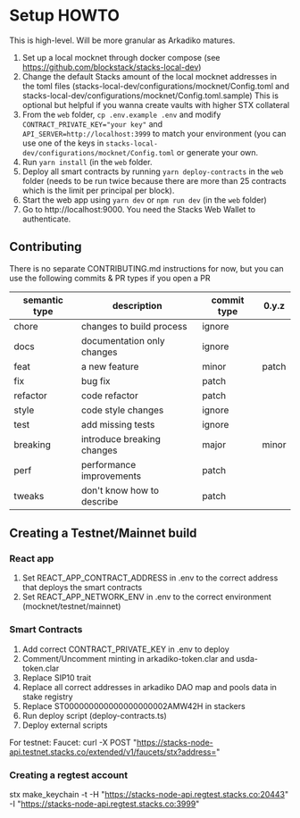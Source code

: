 # Setup HOWTO

This is high-level. Will be more granular as Arkadiko matures.

1. Set up a local mocknet through docker compose (see https://github.com/blockstack/stacks-local-dev)
2. Change the default Stacks amount of the local mocknet addresses in the toml files (stacks-local-dev/configurations/mocknet/Config.toml and stacks-local-dev/configurations/mocknet/Config.toml.sample)
  This is optional but helpful if you wanna create vaults with higher STX collateral
4. From the `web` folder, `cp .env.example .env` and modify `CONTRACT_PRIVATE_KEY="your key"` and `API_SERVER=http://localhost:3999` to match your environment (you can use one of the keys in `stacks-local-dev/configurations/mocknet/Config.toml` or generate your own.
5. Run `yarn install` (in the `web` folder.
6. Deploy all smart contracts by running `yarn deploy-contracts` in the `web` folder (needs to be run twice because there are more than 25 contracts which is the limit per principal per block).
7. Start the web app using `yarn dev` or `npm run dev` (in the `web` folder)
8. Go to http://localhost:9000. You need the Stacks Web Wallet to authenticate.

## Contributing

There is no separate CONTRIBUTING.md instructions for now, but you can use the following commits & PR types if you open a PR

|semantic type|description|commit type|0.y.z|
|---|---|---|---|
|chore|changes to build process|ignore||
|docs|documentation only changes|ignore||
|feat|a new feature|minor|patch|
|fix|bug fix|patch||
|refactor|code refactor|patch||
|style|code style changes|ignore||
|test|add missing tests|ignore||
|breaking|introduce breaking changes|major|minor|
|perf|performance improvements|patch||
|tweaks|don't know how to describe|patch||

## Creating a Testnet/Mainnet build

### React app
1. Set REACT_APP_CONTRACT_ADDRESS in .env to the correct address that deploys the smart contracts
2. Set REACT_APP_NETWORK_ENV in .env to the correct environment (mocknet/testnet/mainnet)

### Smart Contracts
1. Add correct CONTRACT_PRIVATE_KEY in .env to deploy
2. Comment/Uncomment minting in arkadiko-token.clar and usda-token.clar
3. Replace SIP10 trait
4. Replace all correct addresses in arkadiko DAO map and pools data in stake registry
5. Replace ST000000000000000000002AMW42H in stackers
6. Run deploy script (deploy-contracts.ts)
7. Deploy external scripts

For testnet:
Faucet: curl -X POST "https://stacks-node-api.testnet.stacks.co/extended/v1/faucets/stx?address=<ADDR>"

### Creating a regtest account

stx make_keychain -t -H "https://stacks-node-api.regtest.stacks.co:20443" -I "https://stacks-node-api.regtest.stacks.co:3999"
